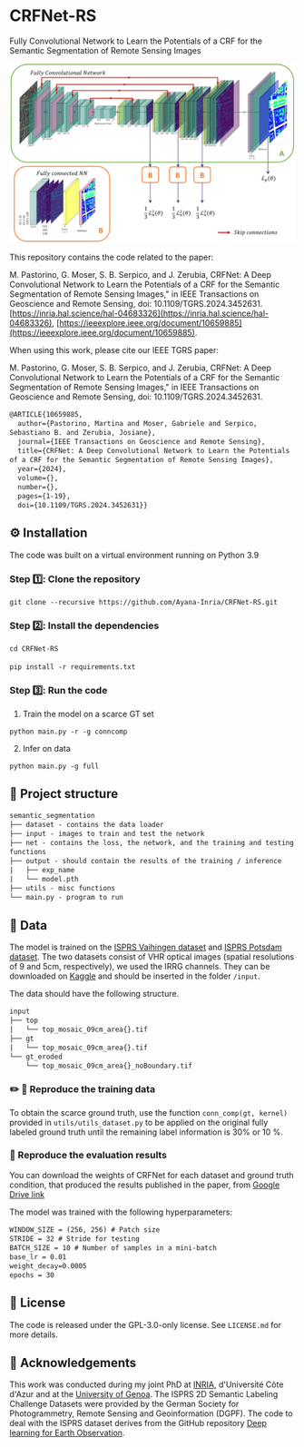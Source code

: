 # CRFNet-RS
Fully Convolutional Network to Learn the Potentials of a CRF for the Semantic Segmentation of Remote Sensing Images

![screenshot](arch.PNG)

This repository contains the code related to the paper:  

M. Pastorino, G. Moser, S. B. Serpico, and J. Zerubia, CRFNet: A Deep Convolutional Network to Learn the Potentials of a CRF for the Semantic Segmentation of Remote Sensing Images," in IEEE Transactions on Geoscience and Remote Sensing, doi: 10.1109/TGRS.2024.3452631. [https://inria.hal.science/hal-04683326](https://inria.hal.science/hal-04683326), [https://ieeexplore.ieee.org/document/10659885](https://ieeexplore.ieee.org/document/10659885).


When using this work, please cite our IEEE TGRS paper:

M. Pastorino, G. Moser, S. B. Serpico, and J. Zerubia, CRFNet: A Deep Convolutional Network to Learn the Potentials of a CRF for the Semantic Segmentation of Remote Sensing Images," in IEEE Transactions on Geoscience and Remote Sensing, doi: 10.1109/TGRS.2024.3452631. 

```
@ARTICLE{10659885,
  author={Pastorino, Martina and Moser, Gabriele and Serpico, Sebastiano B. and Zerubia, Josiane},
  journal={IEEE Transactions on Geoscience and Remote Sensing}, 
  title={CRFNet: A Deep Convolutional Network to Learn the Potentials of a CRF for the Semantic Segmentation of Remote Sensing Images}, 
  year={2024},
  volume={},
  number={},
  pages={1-19},
  doi={10.1109/TGRS.2024.3452631}}

```


## :gear: Installation

The code was built on a virtual environment running on Python 3.9

### Step :one:: Clone the repository

```
git clone --recursive https://github.com/Ayana-Inria/CRFNet-RS.git
```

### Step :two:: Install the dependencies

```
cd CRFNet-RS

pip install -r requirements.txt
```

### Step :three:: Run the code

1. Train the model on a scarce GT set 

```
python main.py -r -g conncomp
```
2. Infer on data

```
python main.py -g full
```


## :hammer: Project structure

```
semantic_segmentation
├── dataset - contains the data loader
├── input - images to train and test the network 
├── net - contains the loss, the network, and the training and testing functions
├── output - should contain the results of the training / inference
|   ├── exp_name
|   └── model.pth
├── utils - misc functions
└── main.py - program to run
```
  
## :toolbox: Data

The model is trained on the [ISPRS Vaihingen dataset](http://www2.isprs.org/commissions/comm3/wg4/2d-sem-label-vaihingen.html) and [ISPRS Potsdam dataset](http://www2.isprs.org/potsdam-2d-semantic-labeling.html). The two datasets consist of VHR optical images (spatial resolutions of 9 and 5cm, respectively), we used the IRRG channels. They can be downloaded on [Kaggle](https://www.kaggle.com/datasets/bkfateam/potsdamvaihingen) and should be inserted in the folder `/input`.

The data should have the following structure. 

```
input
├── top
|   └── top_mosaic_09cm_area{}.tif
├── gt
|   └── top_mosaic_09cm_area{}.tif
└── gt_eroded
    └── top_mosaic_09cm_area{}_noBoundary.tif
```

### :pencil2: :straight_ruler: Reproduce the training data

To obtain the scarce ground truth, use the function `conn_comp(gt, kernel)` provided in `utils/utils_dataset.py` to be applied on the original fully labeled ground truth until the remaining label information is 30\% or 10 \%.

### :receipt: Reproduce the evaluation results

You can download the weights of CRFNet for each dataset and ground truth condition, that produced the results published in the paper, from [Google Drive link](https://drive.google.com/drive/folders/1lUQ64GvajoYiQ8mrNQ2MUOpYD8sTdHhq?usp=sharing)

The model was trained with the following hyperparameters:

```
WINDOW_SIZE = (256, 256) # Patch size
STRIDE = 32 # Stride for testing
BATCH_SIZE = 10 # Number of samples in a mini-batch
base_lr = 0.01
weight_decay=0.0005
epochs = 30
```


## :new_moon_with_face: License

The code is released under the GPL-3.0-only license. See `LICENSE.md` for more details.

## :eyes: Acknowledgements

This work was conducted during my joint PhD at [INRIA](https://team.inria.fr/ayana/team-members/), d'Université Côte d'Azur and at the [University of Genoa](http://phd-stiet.diten.unige.it/). 
The ISPRS 2D Semantic Labeling Challenge Datasets were provided by the German Society for Photogrammetry, Remote Sensing and Geoinformation (DGPF).
The code to deal with the ISPRS dataset derives from the GitHub repository [Deep learning for Earth Observation](https://github.com/nshaud/DeepNetsForEO).
